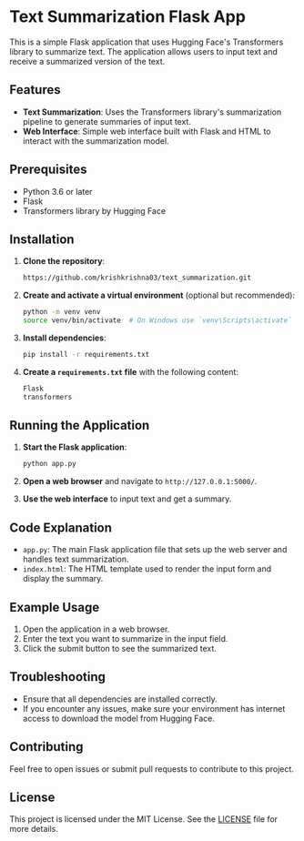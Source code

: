 # Text Summarization Flask App

This is a simple Flask application that uses Hugging Face's Transformers library to summarize text. The application allows users to input text and receive a summarized version of the text.

## Features

- **Text Summarization**: Uses the Transformers library's summarization pipeline to generate summaries of input text.
- **Web Interface**: Simple web interface built with Flask and HTML to interact with the summarization model.

## Prerequisites

- Python 3.6 or later
- Flask
- Transformers library by Hugging Face

## Installation

1. **Clone the repository**:

    ```bash
    https://github.com/krishkrishna03/text_summarization.git
    ```

2. **Create and activate a virtual environment** (optional but recommended):

    ```bash
    python -m venv venv
    source venv/bin/activate  # On Windows use `venv\Scripts\activate`
    ```

3. **Install dependencies**:

    ```bash
    pip install -r requirements.txt
    ```

4. **Create a `requirements.txt` file** with the following content:

    ```txt
    Flask
    transformers
    ```

## Running the Application

1. **Start the Flask application**:

    ```bash
    python app.py
    ```

2. **Open a web browser** and navigate to `http://127.0.0.1:5000/`.

3. **Use the web interface** to input text and get a summary.

## Code Explanation

- `app.py`: The main Flask application file that sets up the web server and handles text summarization.
- `index.html`: The HTML template used to render the input form and display the summary.

## Example Usage

1. Open the application in a web browser.
2. Enter the text you want to summarize in the input field.
3. Click the submit button to see the summarized text.

## Troubleshooting

- Ensure that all dependencies are installed correctly.
- If you encounter any issues, make sure your environment has internet access to download the model from Hugging Face.

## Contributing

Feel free to open issues or submit pull requests to contribute to this project.

## License

This project is licensed under the MIT License. See the [LICENSE](LICENSE) file for more details.

